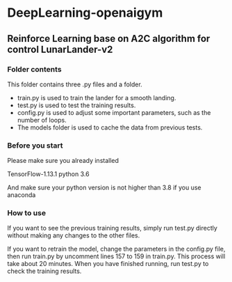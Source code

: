 # DeepLearning-openaigym

## Reinforce Learning base on A2C algorithm for control LunarLander-v2
### Folder contents
This folder contains three .py files and a folder.

+ train.py is used to train the lander for a smooth landing.
+ test.py is used to test the training results.
+ config.py is used to adjust some important parameters, such as the number of loops.
+ The models folder is used to cache the data from previous tests.
          

### Before you start

Please make sure you already installed 

TensorFlow-1.13.1
python 3.6

And make sure your python version is not higher than 3.8 if you use anaconda

### How to use

If you want to see the previous training results, simply run test.py directly without making any changes to the other files. 

If you want to retrain the model, change the parameters in the config.py file, then run train.py by uncomment lines 157 to 159 in train.py. This process will take about 20 minutes. When you have finished running, run test.py to check the training results.

